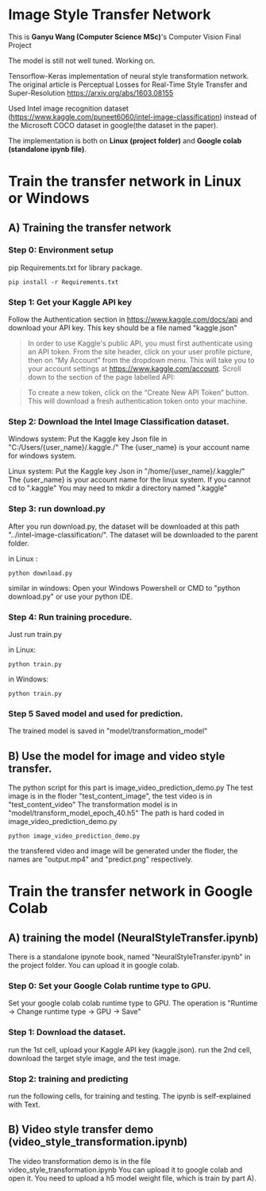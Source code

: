 # Image Style Transfer Network

This is **Ganyu Wang (Computer Science MSc)**'s Computer Vision Final Project

The model is still not well tuned. Working on. 

Tensorflow-Keras implementation of neural style transformation network.
The original article is Perceptual Losses for Real-Time Style Transfer and Super-Resolution https://arxiv.org/abs/1603.08155

Used Intel image recognition dataset (https://www.kaggle.com/puneet6060/intel-image-classification)
instead of the Microsoft COCO dataset in google(the dataset in the paper).

The implementation is both on **Linux (project folder)** and **Google colab (standalone ipynb file)**.

# Train the transfer network in Linux or Windows
## A) Training the transfer network
### Step 0: Environment setup

pip Requirements.txt for library package.
```
pip install -r Requirements.txt
```

### Step 1: Get your Kaggle API key
Follow the Authentication section in https://www.kaggle.com/docs/api and download your API key. This key should be a file named "kaggle.json"
 

> In order to use Kaggle's public API, you must first authenticate using an API token. From the site header, click on your user profile picture, then on “My Account” from the dropdown menu. This will take you to your account settings at https://www.kaggle.com/account. Scroll down to the section of the page labelled API:

> To create a new token, click on the “Create New API Token” button. This will download a fresh authentication token onto your machine.


### Step 2: Download the Intel Image Classification dataset. 


Windows system:
Put the Kaggle key Json file in "C:/Users/{user_name}/.kaggle./"
The {user_name} is your account name for windows system.

Linux system:
Put the Kaggle key Json in "/home/{user_name}/.kaggle/"
The {user_name} is your account name for the linux system.
If you cannot cd to ".kaggle"
You may need to mkdir a directory named ".kaggle"


### Step 3: run download.py
After you run download.py, the dataset will be downloaded at this path "../intel-image-classification/". The dataset will be downloaded to the parent folder.

in Linux :
```
python download.py
```

similar in windows:
Open your Windows Powershell or CMD to "python download.py" or use your python IDE.

### Step 4: Run training procedure.
Just run train.py

in Linux:
```
python train.py
```
in Windows:
```
python train.py
```
### Step 5 Saved model and used for prediction. 
The trained model is saved in "model/transformation_model"

## B) Use the model for image and video style transfer. 
The python script for this part is image_video_prediction_demo.py
The test image is in the floder "test_content_image", the test video is in "test_content_video"
The transformation model is in "model/transform_model_epoch_40.h5"
The path is hard coded in image_video_prediction_demo.py
```
python image_video_prediction_demo.py
```
the transfered video and image will be generated under the floder, the names are "output.mp4" and "predict.png" respectively. 

# Train the transfer network in Google Colab

## A) training the model (NeuralStyleTransfer.ipynb)
There is a standalone ipynote book, named "NeuralStyleTransfer.ipynb" in the project folder. 
You can upload it in google colab.

### Step 0: Set your Google Colab runtime type to GPU.
Set your google colab colab runtime type to GPU. The operation is "Runtime -> Change runtime type -> GPU -> Save"

### Step 1: Download the dataset.
run the 1st cell, upload your Kaggle API key (kaggle.json).
run the 2nd cell, download the target style image, and the test image. 

### Stop 2: training and predicting
run the following cells, for training and testing.
The ipynb is self-explained with Text.

## B) Video style transfer demo (video_style_transformation.ipynb)
The video transformation demo is in the file video_style_transformation.ipynb
You can upload it to google colab and open it.
You need to upload a h5 model weight file, which is train by part A).


